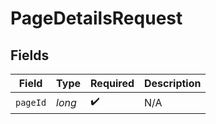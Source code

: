 # PageDetailsRequest


## Fields

| Field              | Type               | Required           | Description        |
| ------------------ | ------------------ | ------------------ | ------------------ |
| `pageId`           | *long*             | :heavy_check_mark: | N/A                |